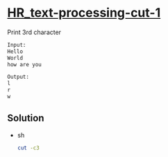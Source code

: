# [HR_text-processing-cut-1](https://www.hackerrank.com/challenges/text-processing-cut-1)

Print 3rd character

```txt
Input:
Hello
World
how are you

Output:
l
r
w
```

## Solution

* sh

  ```sh
  cut -c3
  ```
